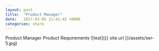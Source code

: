```yaml
---
layout: post
title:  "Product Manager"
date:   2017-03-05 21:41:45 +0800
categories: share
---
```


Product Manager
Product Requirements
![test]({{ site.url }}/assets/ser-5.jpg)

